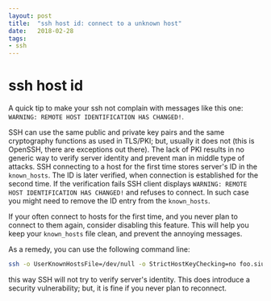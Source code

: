 ```yaml
---
layout: post
title:  "ssh host id: connect to a unknown host"
date:   2018-02-28
tags:
- ssh
---
```


# ssh host id #

A quick tip to make your ssh not complain with messages like this one: ``WARNING: REMOTE HOST IDENTIFICATION HAS CHANGED!``.

SSH can use the same public and private key pairs and the same cryptography functions as used in TLS/PKI; but, usually it does not (this is OpenSSH, there are exceptions out there). The lack of PKI results in no generic way to verify server identity and prevent man in middle type of attacks. SSH connecting to a host for the first time stores server's ID in the ``known_hosts``. The ID is later verified, when connection is established for the second time. If the verification fails SSH client displays ``WARNING: REMOTE HOST IDENTIFICATION HAS CHANGED!`` and refuses to connect. In such case you might need to remove the ID entry from the ``known_hosts``.

If your often connect to hosts for the first time, and you never plan to connect to them again, consider disabling this feature. This will help you keep your ``known_hosts`` file clean, and prevent the annoying messages.

As a remedy, you can use the following command line:

```bash
ssh -o UserKnownHostsFile=/dev/null -o StrictHostKeyChecking=no foo.siuda.net
```

this way SSH will not try to verify server's identity. This does introduce a security vulnerability; but, it is fine if you never plan to reconnect.
